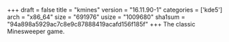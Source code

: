 +++
draft = false
title = "kmines"
version = "16.11.90-1"
categories = ['kde5']
arch = "x86_64"
size = "691976"
usize = "1009680"
sha1sum = "94a898a5929ac7c8e9c87888419acafd156f185f"
+++
The classic Minesweeper game.